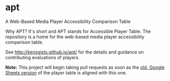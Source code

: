 # apt
A Web-Based Media Player Accessibility Comparison Table

Why APT? It's short and APT stands for Accessible Player Table. The repository is a home for the web-based media player accessibility comparison table.

See http://kensgists.github.io/apt/ for the details and guidance on contributing evaluations of players.

**Note:** This project will begin taking pull requests as soon as the [old, Google Sheets version](http://go.osu.edu/player-matrix) of the player table is aligned with this one.
